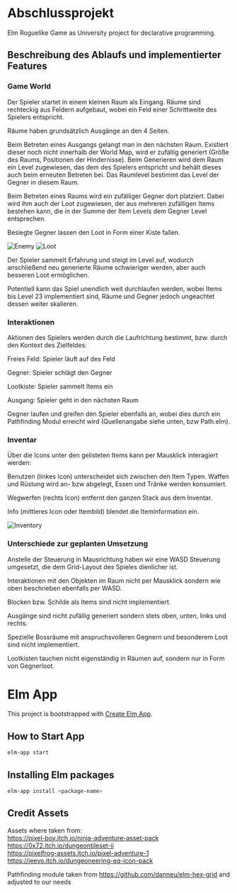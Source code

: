 # Abschlussprojekt

Elm Roguelike Game as University project for declarative programming.

## Beschreibung des Ablaufs und implementierter Features
### Game World
Der Spieler startet in einem kleinen Raum als Eingang.
Räume sind rechteckig aus Feldern aufgebaut, wobei ein Feld einer Schrittweite des Spielers entspricht.

Räume haben grundsätzlich Ausgänge an den 4 Seiten.

Beim Betreten eines Ausgangs gelangt man in den nächsten Raum. 
Existiert dieser noch nicht innerhalb der World Map, wird er zufällig generiert (Größe des Raums, Positionen der Hindernisse).
Beim Generieren wird dem Raum ein Level zugewiesen, das dem des Spielers entspricht und behält dieses auch beim erneuten Betreten bei.
Das Raumlevel bestimmt das Level der Gegner in diesem Raum.

Beim Betreten eines Raums wird ein zufälliger Gegner dort platziert. 
Dabei wird ihm auch der Loot zugewiesen, der aus mehreren zufälligen Items bestehen kann, die in der Summe der Item Levels dem Gegner Level entsprechen.

Besiegte Gegner lassen den Loot in Form einer Kiste fallen.

![Enemy](https://user-images.githubusercontent.com/62644021/132124979-1fcf29ef-57a3-4ecf-8b30-ff64c80a64fd.png)
![Loot](https://user-images.githubusercontent.com/62644021/132124997-c0673111-8f36-4c41-bba5-2deab8b4ec47.png)

Der Spieler sammelt Erfahrung und steigt im Level auf, wodurch anschließend neu generierte Räume schwieriger werden, aber auch besseren Loot ermöglichen.

Potentiell kann das Spiel unendlich weit durchlaufen werden, wobei Items bis Level 23 implementiert sind, Räume und Gegner jedoch ungeachtet dessen weiter skalieren.

### Interaktionen
Aktionen des Spielers werden durch die Laufrichtung bestimmt, bzw. durch den Kontext des Zielfeldes:

Freies Feld: Spieler läuft auf des Feld

Gegner: Spieler schlägt den Gegner

Lootkiste: Spieler sammelt Items ein

Ausgang: Spieler geht in den nächsten Raum

Gegner laufen und greifen den Spieler ebenfalls an, wobei dies durch ein Pathfinding Modul erreicht wird (Quellenangabe siehe unten, bzw Path.elm).

### Inventar
Über die Icons unter den gelisteten Items kann per Mausklick interagiert werden:

Benutzen (linkes Icon) unterscheidet sich zwischen den Item Typen. Waffen und Rüstung wird an- bzw abgelegt, Essen und Tränke werden konsumiert.

Wegwerfen (rechts Icon) entfernt den ganzen Stack aus dem Inventar.

Info (mittleres Icon oder Itembild) blendet die Iteminformation ein.

![Inventory](https://user-images.githubusercontent.com/62644021/132125112-7ae6d4b7-06a9-4720-bb61-597296b36c9b.png)

### Unterschiede zur geplanten Umsetzung
Anstelle der Steuerung in Mausrichtung haben wir eine WASD Steuerung umgesetzt, die dem Grid-Layout des Spieles dienlicher ist.

Interaktionen mit den Objekten im Raum nicht per Mausklick sondern wie oben beschrieben ebenfalls per WASD.

Blocken bzw. Schilde als Items sind nicht implementiert.

Ausgänge sind nicht zufällig generiert sondern stets oben, unten, links und rechts.

Spezielle Bossräume mit anspruchsvolleren Gegnern und besonderem Loot sind nicht implementiert.

Lootkisten tauchen nicht eigenständig in Räumen auf, sondern nur in Form von Gegnerloot.

# Elm App

This project is bootstrapped with [Create Elm App](https://github.com/halfzebra/create-elm-app).

## How to Start App

```sh
elm-app start
```

## Installing Elm packages

```sh
elm-app install <package-name>
```

## Credit Assets

Assets where taken from:  
https://pixel-boy.itch.io/ninja-adventure-asset-pack  
https://0x72.itch.io/dungeontileset-ii  
https://pixelfrog-assets.itch.io/pixel-adventure-1  
https://jeevo.itch.io/dungeoneering-eq-icon-pack

Pathfinding module taken from https://github.com/danneu/elm-hex-grid and adjusted to our needs
